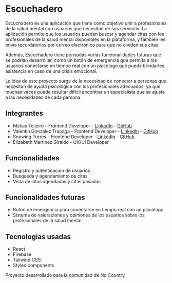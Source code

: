 # Escuchadero

Escuchadero es una aplicación que tiene como objetivo unir a profesionales de la salud mental con usuarios que necesitan de sus servicios. La aplicación permite que los usuarios puedan buscar y agendar citas con los profesionales de la salud mental disponibles en la plataforma, y también les envía recordatorios por correo electrónico para que no olviden sus citas.

Además, Escuchadero tiene pensadas varias funcionalidades futuras que se podrían desarrollar, como un botón de emergencia que permita a los usuarios conectarse en tiempo real con un psicólogo que pueda brindarles asistencia en caso de una crisis emocional.

La idea de este proyecto surge de la necesidad de conectar a personas que necesitan de ayuda psicológica con los profesionales adecuados, ya que muchas veces puede resultar difícil encontrar un especialista que se ajuste a las necesidades de cada persona.

## Integrantes

- Matias Teijeiro - Frontend Developer - [LinkedIn](https://www.linkedin.com/in/matias-teijeiro/) - [GitHub](https://github.com/uspaz)
- Valentin Gonzalez Trapaga - Frontend Developer - [LinkedIn](https://www.linkedin.com/in/valentin-gonzalez-trapaga-796197142/) - [GitHub](https://github.com/ValentinGTrapaga)
- Snowing Torres - Frontend Developer - [LinkedIn](https://www.linkedin.com/in/snowing-torres-0b6b21166) - [GitHub](https://github.com/snowingt)
- Elizabeth Martinez Giraldo - UX/UI Developer

## Funcionalidades

- Registro y autenticacion de usuarios
- Busqueda y agendamiento de citas
- Vista de citas agendadas y citas pasadas

## Funcionalidades futuras

- Botón de emergencia para conectarse en tiempo real con un psicólogo
- Sistema de valoraciones y opiniones de los usuarios sobre los profesionales de la salud mental.

## Tecnologias usadas

- React
- Firebase
- Tailwind CSS
- Styled components

Proyecto desarrollado para la comunidad de No Country
